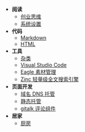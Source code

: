 * **阅读**
  * [创业思维](startup.md)
  * [系统设置](Windows.md)
* **代码**
  * [Markdown](Code/Markdown.md)
  * [HTML](Code/HTML.md)
* **工具**
  * [杂类](Tools/)
  * [Visual Studio Code](Tools/VSCode.md)
  * [Eagle 素材管理](Tools/Eagle.md)
  * [Zinc 轻量级全文搜索引擎](Tools/ZincSearch.md)
* **页面开发**
  * [域名 DNS 托管](Web/DNS.md)
  * [静态托管](Web/Static.md)
  * [gitalk 评论组件](Web/gitalk.md)
* **居家**
  * [厨房](Family/kitchen.md)
